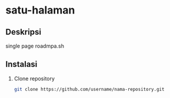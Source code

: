 # satu-halaman

## Deskripsi
single page roadmpa.sh

## Instalasi
1. Clone repository
   ```bash
   git clone https://github.com/username/nama-repository.git
